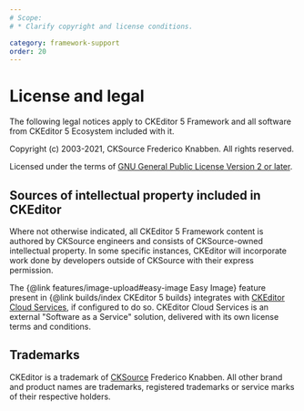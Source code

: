 ```yaml
---
# Scope:
# * Clarify copyright and license conditions.

category: framework-support
order: 20
---
```


# License and legal

The following legal notices apply to CKEditor 5 Framework and all software from CKEditor 5 Ecosystem included with it.

Copyright (c) 2003-2021, CKSource Frederico Knabben. All rights reserved.

Licensed under the terms of [GNU General Public License Version 2 or later](http://www.gnu.org/licenses/old-licenses/gpl-2.0.html).

## Sources of intellectual property included in CKEditor

Where not otherwise indicated, all CKEditor 5 Framework content is authored by CKSource engineers and consists of CKSource-owned intellectual property. In some specific instances, CKEditor will incorporate work done by developers outside of CKSource with their express permission.

The {@link features/image-upload#easy-image Easy Image} feature present in {@link builds/index CKEditor 5 builds} integrates with [CKEditor Cloud Services](https://ckeditor.com/ckeditor-cloud-services), if configured to do so. CKEditor Cloud Services is an external "Software as a Service" solution, delivered with its own license terms and conditions.

## Trademarks

CKEditor is a trademark of [CKSource](http://cksource.com/) Frederico Knabben. All other brand and product names are trademarks, registered trademarks or service marks of their respective holders.

